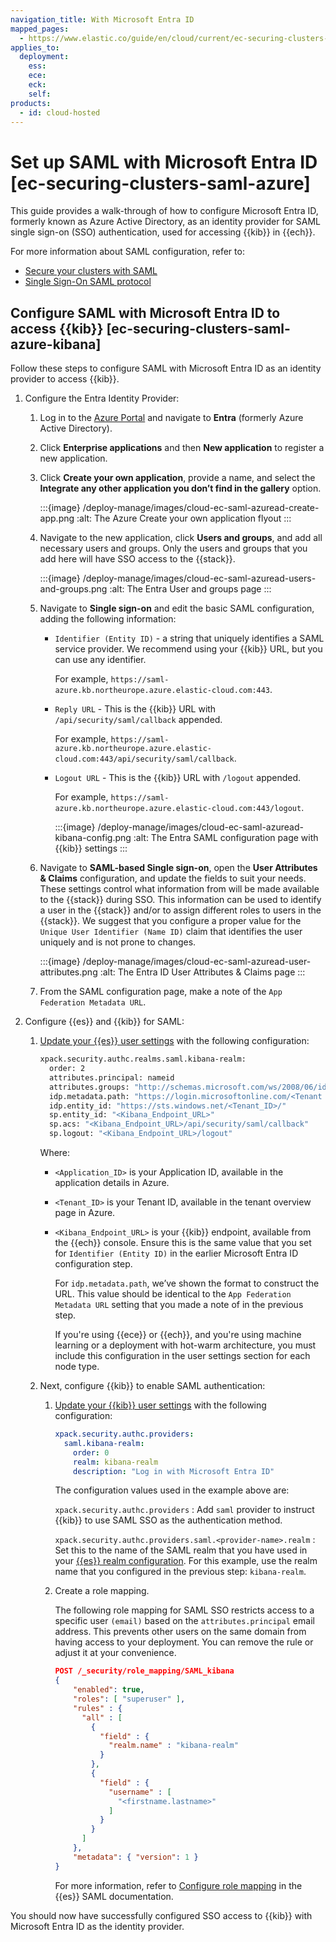 ```yaml
---
navigation_title: With Microsoft Entra ID
mapped_pages:
  - https://www.elastic.co/guide/en/cloud/current/ec-securing-clusters-saml-azure.html
applies_to:
  deployment:
    ess:
    ece:
    eck:
    self:
products:
  - id: cloud-hosted
---
```

# Set up SAML with Microsoft Entra ID [ec-securing-clusters-saml-azure]

This guide provides a walk-through of how to configure Microsoft Entra ID, formerly known as Azure Active Directory, as an identity provider for SAML single sign-on (SSO) authentication, used for accessing {{kib}} in {{ech}}.

For more information about SAML configuration, refer to:

* [Secure your clusters with SAML](/deploy-manage/users-roles/cluster-or-deployment-auth/saml.md)
* [Single Sign-On SAML protocol](https://docs.microsoft.com/en-us/azure/active-directory/develop/single-sign-on-saml-protocol)


## Configure SAML with Microsoft Entra ID to access {{kib}} [ec-securing-clusters-saml-azure-kibana]

Follow these steps to configure SAML with Microsoft Entra ID as an identity provider to access {{kib}}.

1. Configure the Entra Identity Provider:

    1. Log in to the [Azure Portal](https://portal.azure.com/) and navigate to **Entra** (formerly Azure Active Directory).
    2. Click **Enterprise applications** and then **New application** to register a new application.
    3. Click **Create your own application**, provide a name, and select the **Integrate any other application you don’t find in the gallery** option.

        :::{image} /deploy-manage/images/cloud-ec-saml-azuread-create-app.png
        :alt: The Azure Create your own application flyout
        :::

    4. Navigate to the new application, click **Users and groups**, and add all necessary users and groups. Only the users and groups that you add here will have SSO access to the {{stack}}.

        :::{image} /deploy-manage/images/cloud-ec-saml-azuread-users-and-groups.png
        :alt: The Entra User and groups page
        :::

    5. Navigate to **Single sign-on** and edit the basic SAML configuration, adding the following information:

        * `Identifier (Entity ID)` - a string that uniquely identifies a SAML service provider. We recommend using your {{kib}} URL, but you can use any identifier.

            For example, `https://saml-azure.kb.northeurope.azure.elastic-cloud.com:443`.

        * `Reply URL` - This is the {{kib}} URL with `/api/security/saml/callback` appended.

            For example, `https://saml-azure.kb.northeurope.azure.elastic-cloud.com:443/api/security/saml/callback`.

        * `Logout URL` - This is the {{kib}} URL with `/logout` appended.

            For example, `https://saml-azure.kb.northeurope.azure.elastic-cloud.com:443/logout`.

            :::{image} /deploy-manage/images/cloud-ec-saml-azuread-kibana-config.png
            :alt: The Entra SAML configuration page with {{kib}} settings
            :::

    6. Navigate to **SAML-based Single sign-on**, open the **User Attributes & Claims** configuration, and update the fields to suit your needs. These settings control what information from  will be made available to the {{stack}} during SSO. This information can be used to identify a user in the {{stack}} and/or to assign different roles to users in the {{stack}}. We suggest that you configure a proper value for the `Unique User Identifier (Name ID)` claim that identifies the user uniquely and is not prone to changes.

        :::{image} /deploy-manage/images/cloud-ec-saml-azuread-user-attributes.png
        :alt: The Entra ID User Attributes & Claims page
        :::

    7. From the SAML configuration page, make a note of the `App Federation Metadata URL`.

2. Configure {{es}} and {{kib}} for SAML:

    1. [Update your {{es}} user settings](/deploy-manage/deploy/elastic-cloud/edit-stack-settings.md) with the following configuration:

        ```sh
        xpack.security.authc.realms.saml.kibana-realm:
          order: 2
          attributes.principal: nameid
          attributes.groups: "http://schemas.microsoft.com/ws/2008/06/identity/claims/groups"
          idp.metadata.path: "https://login.microsoftonline.com/<Tenant ID>/federationmetadata/2007-06/federationmetadata.xml?appid=<Application_ID>"
          idp.entity_id: "https://sts.windows.net/<Tenant_ID>/"
          sp.entity_id: "<Kibana_Endpoint_URL>"
          sp.acs: "<Kibana_Endpoint_URL>/api/security/saml/callback"
          sp.logout: "<Kibana_Endpoint_URL>/logout"
        ```

        Where:

        * `<Application_ID>` is your Application ID, available in the application details in Azure.
        * `<Tenant_ID>` is your Tenant ID, available in the tenant overview page in Azure.
        * `<Kibana_Endpoint_URL>` is your {{kib}} endpoint, available from the {{ech}} console. Ensure this is the same value that you set for `Identifier (Entity ID)` in the earlier Microsoft Entra ID configuration step.

            For `idp.metadata.path`, we’ve shown the format to construct the URL. This value should be identical to the `App Federation Metadata URL` setting that you made a note of in the previous step.

            If you're using {{ece}} or {{ech}}, and you're using machine learning or a deployment with hot-warm architecture, you must include this configuration in the user settings section for each node type.

    2. Next, configure {{kib}} to enable SAML authentication:
        1. [Update your {{kib}} user settings](/deploy-manage/deploy/elastic-cloud/edit-stack-settings.md) with the following configuration:

            ```yaml
            xpack.security.authc.providers:
              saml.kibana-realm:
                order: 0
                realm: kibana-realm
                description: "Log in with Microsoft Entra ID"
            ```

            The configuration values used in the example above are:

            `xpack.security.authc.providers`
            :   Add `saml` provider to instruct {{kib}} to use SAML SSO as the authentication method.

            `xpack.security.authc.providers.saml.<provider-name>.realm`
            :   Set this to the name of the SAML realm that you have used in your [{{es}} realm configuration](/deploy-manage/users-roles/cluster-or-deployment-auth/saml.md#saml-create-realm). For this example, use the realm name that you configured in the previous step: `kibana-realm`.

        2. Create a role mapping.

            The following role mapping for SAML SSO restricts access to a specific user `(email)` based on the `attributes.principal` email address. This prevents other users on the same domain from having access to your deployment. You can remove the rule or adjust it at your convenience.

            ```json
            POST /_security/role_mapping/SAML_kibana
            {
                "enabled": true,
                "roles": [ "superuser" ],
                "rules" : {
                  "all" : [
                    {
                      "field" : {
                        "realm.name" : "kibana-realm"
                      }
                    },
                    {
                      "field" : {
                        "username" : [
                          "<firstname.lastname>"
                        ]
                      }
                    }
                  ]
                },
                "metadata": { "version": 1 }
            }
            ```

            For more information, refer to [Configure role mapping](/deploy-manage/users-roles/cluster-or-deployment-auth/saml.md#saml-role-mapping) in the {{es}} SAML documentation.


You should now have successfully configured SSO access to {{kib}} with Microsoft Entra ID as the identity provider.
